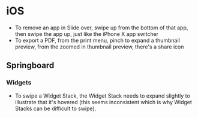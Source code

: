 # iOS

- To remove an app in Slide over, swipe up from the bottom of that app, then swipe the app up, just like the iPhone X app switcher
- To export a PDF, from the print menu, pinch to expand a thumbnail preview, from the zoomed in thumbnail preview, there's a share icon

## Springboard

### Widgets

- To swipe a Widget Stack, the Widget Stack needs to expand slightly to illustrate that it's hovered (this seems inconsistent which is why Widget Stacks can be difficult to swipe).
